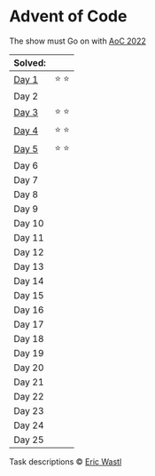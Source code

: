 # Advent of Code

The show must Go on with [AoC 2022](https://adventofcode.com/2022/)

| Solved:        |               |
|:-------------- |:------------- |
| [Day 1](day01) | :star: :star: |
| Day 2          |               |
| [Day 3](day03) | :star: :star: |
| [Day 4](day04) | :star: :star: |
| [Day 5](day05) | :star: :star: |
| Day 6          |               |
| Day 7          |               |
| Day 8          |               |
| Day 9          |               |
| Day 10         |               |
| Day 11         |               |
| Day 12         |               |
| Day 13         |               |
| Day 14         |               |
| Day 15         |               |
| Day 16         |               |
| Day 17         |               |
| Day 18         |               |
| Day 19         |               |
| Day 20         |               |
| Day 21         |               |
| Day 22         |               |
| Day 23         |               |
| Day 24         |               |
| Day 25         |               |

Task descriptions © [Eric Wastl](https://github.com/topaz)
